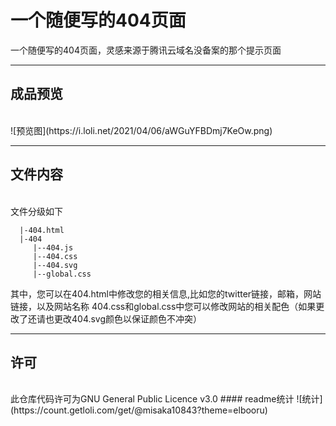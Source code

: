 # 一个随便写的404页面
一个随便写的404页面，灵感来源于腾讯云域名没备案的那个提示页面
<hr>

## 成品预览
<br>
![预览图](https://i.loli.net/2021/04/06/aWGuYFBDmj7KeOw.png)
<hr>

## 文件内容
<br>
文件分级如下

```
  |-404.html
  |-404
     |--404.js
     |--404.css
     |--404.svg
     |--global.css
```

其中，您可以在404.html中修改您的相关信息,比如您的twitter链接，邮箱，网站链接，以及网站名称
404.css和global.css中您可以修改网站的相关配色（如果更改了还请也更改404.svg颜色以保证颜色不冲突）
<hr>

## 许可
<br>
此仓库代码许可为GNU General Public Licence v3.0
#### readme统计
![统计](https://count.getloli.com/get/@misaka10843?theme=elbooru)
